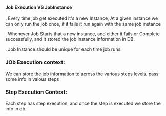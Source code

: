 #### Job Execution VS JobInstance

. Every time job get executed it's a new Instance, At a given instance we can only run the job once, if it fails it run again with the same job instance

. Whenever Job Starts that a new instance, and either it fails or Complete successfully, and it stored the job instance information in DB.

. Job Instance should be unique for each time job runs.


### JOb Execution context:

We can store the job information to across the various steps levels, pass some info in vaious steps

### Step Execution Context:

Each step has step execution, and once the step is executed we store the info in db.
